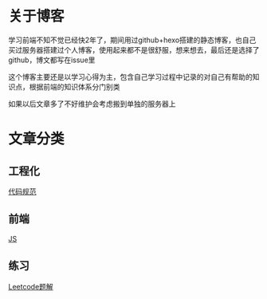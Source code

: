 # 关于博客

学习前端不知不觉已经快2年了，期间用过github+hexo搭建的静态博客，也自己买过服务器搭建过个人博客，使用起来都不是很舒服，想来想去，最后还是选择了github，博文都写在issue里

这个博客主要还是以学习心得为主，包含自己学习过程中记录的对自己有帮助的知识点，根据前端的知识体系分门别类

如果以后文章多了不好维护会考虑搬到单独的服务器上

# 文章分类

## 工程化

[代码规范](https://github.com/loofk/blog/tree/master/%E4%BB%A3%E7%A0%81%E8%A7%84%E8%8C%83/index.md)

## 前端

[JS](https://github.com/loofk/blog/blob/master/JS/index.md)

## 练习

[Leetcode题解](https://github.com/loofk/blog/blob/master/Leetcode/index.md)




